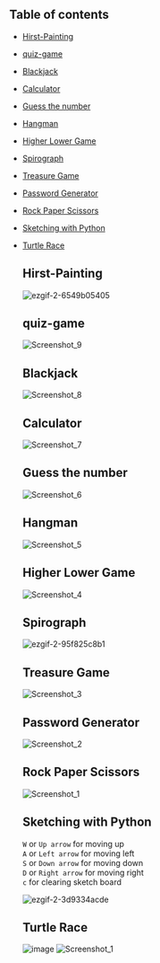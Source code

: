 ## Table of contents
<ul>
  <li>
  
  [Hirst-Painting](https://github.com/Montekkundan/python-learning#hirst-painting)
  </li>
  <li>
  
  [quiz-game](https://github.com/Montekkundan/python-learning#quiz-game)
  </li>
  <li>
  
  [Blackjack](https://github.com/Montekkundan/python-learning#blackjack)
  </li>
  <li>
  
  [Calculator](https://github.com/Montekkundan/python-learning#calculator)
  </li>
  <li>
  
  [Guess the number](https://github.com/Montekkundan/python-learning#guess-the-number)
  </li>
  <li>
  
  [Hangman](https://github.com/Montekkundan/python-learning#hangman)
  </li>
  <li>
  
  [Higher Lower Game](https://github.com/Montekkundan/python-learning#higher-lower-game)
  </li>
  <li>
    
  [Spirograph](https://github.com/Montekkundan/python-learning#spirograph)
  </li>
  <li>
  
  [Treasure Game](https://github.com/Montekkundan/python-learning#treasure-game)
  </li>
  <li>
  
  [Password Generator](https://github.com/Montekkundan/python-learning#password-generator)
  </li>
  <li>
  
  [Rock Paper Scissors](https://github.com/Montekkundan/python-learning#rock-paper-scissors)
  </li>
   <li>
  
  [Sketching with Python](https://github.com/Montekkundan/python-learning#sketching-with-python)
  </li>
  <li>
    
   [Turtle Race](https://github.com/Montekkundan/python-learning/edit/main/README.md#turtle-race)
  </li>
  


## Hirst-Painting
![ezgif-2-6549b05405](https://user-images.githubusercontent.com/87750128/152089711-8156a6f3-6b6c-4fc5-8e74-81d12598641b.gif)


## quiz-game
![Screenshot_9](https://user-images.githubusercontent.com/87750128/152089170-347a65fb-560c-409a-a337-427130fc079b.png)

## Blackjack
![Screenshot_8](https://user-images.githubusercontent.com/87750128/152089166-c2349346-f367-4e68-9662-501b68708b0c.png)

## Calculator
![Screenshot_7](https://user-images.githubusercontent.com/87750128/152089155-c9ce39fb-17be-45d3-982e-bb59d323763e.png)

## Guess the number
![Screenshot_6](https://user-images.githubusercontent.com/87750128/152089149-41fc4bea-a118-42c7-a66c-286011f2a908.png)

## Hangman
![Screenshot_5](https://user-images.githubusercontent.com/87750128/152089134-652b28ff-80ae-4a71-b8c3-30b591745879.png)

## Higher Lower Game
![Screenshot_4](https://user-images.githubusercontent.com/87750128/152089118-3979b357-43e8-4020-8c97-28059cff6124.png)

## Spirograph
![ezgif-2-95f825c8b1](https://user-images.githubusercontent.com/87750128/152091511-377c115b-3c21-4cad-ade2-2d285a6996d4.gif)


## Treasure Game
![Screenshot_3](https://user-images.githubusercontent.com/87750128/152089097-a079c75e-b713-4ff9-a4a3-4001b1440cd0.png)

## Password Generator
![Screenshot_2](https://user-images.githubusercontent.com/87750128/152089082-e06f43c7-e750-457c-93ee-bb80baecd825.png)

## Rock Paper Scissors
![Screenshot_1](https://user-images.githubusercontent.com/87750128/152089050-135749bb-43f5-4805-aef8-ae26d4bfc65b.png)

## Sketching with Python
`W` or `Up arrow` for moving up <br>
`A` or `Left arrow` for moving left <br>
`S` or `Down arrow` for moving down <br>
`D` or `Right arrow` for moving right <br>
`c` for clearing sketch board 
<br>

![ezgif-2-3d9334acde](https://user-images.githubusercontent.com/87750128/152091520-76ffd695-009f-4794-b51e-e783d7e7f73b.gif)
  
## Turtle Race
  ![image](https://user-images.githubusercontent.com/87750128/152291766-7dd1d167-ae08-49c6-ba81-cf1f44d9acb9.gif)
![Screenshot_1](https://user-images.githubusercontent.com/87750128/152291769-8df141fe-fdf3-4469-911b-8b52a0ad2359.png)

